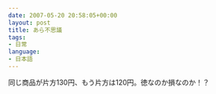 ```yaml
---
date: 2007-05-20 20:58:05+00:00
layout: post
title: あら不思議
tags:
- 日常
language:
- 日本語
---
```


同じ商品が片方130円、もう片方は120円。徳なのか損なのか！？
